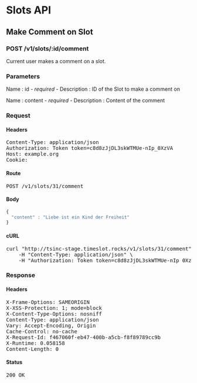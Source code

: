 # Slots API

## Make Comment on Slot

### POST /v1/slots/:id/comment

Current user makes a comment on a slot.

### Parameters

Name : id *- required -*
Description : ID of the Slot to make a comment on

Name : content *- required -*
Description : Content of the comment

### Request

#### Headers

<pre>Content-Type: application/json
Authorization: Token token=c8d8zJjDL3skWTMUe-nIp_0XzVA
Host: example.org
Cookie: </pre>

#### Route

<pre>POST /v1/slots/31/comment</pre>

#### Body
```javascript
{
  "content" : "Liebe ist ein Kind der Freiheit"
}
```


#### cURL

<pre class="request">curl &quot;http://tsinc-stage.timeslot.rocks/v1/slots/31/comment&quot; -d &#39;{&quot;content&quot;:&quot;Liebe ist ein Kind der Freiheit&quot;}&#39; -X POST \
	-H &quot;Content-Type: application/json&quot; \
	-H &quot;Authorization: Token token=c8d8zJjDL3skWTMUe-nIp_0XzVA&quot;</pre>

### Response

#### Headers

<pre>X-Frame-Options: SAMEORIGIN
X-XSS-Protection: 1; mode=block
X-Content-Type-Options: nosniff
Content-Type: application/json
Vary: Accept-Encoding, Origin
Cache-Control: no-cache
X-Request-Id: f467060f-eb47-400b-a5cb-f8f89789cc9b
X-Runtime: 0.058158
Content-Length: 0</pre>

#### Status

<pre>200 OK</pre>

